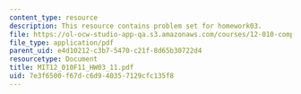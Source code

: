 ```yaml
---
content_type: resource
description: This resource contains problem set for homework03.
file: https://ol-ocw-studio-app-qa.s3.amazonaws.com/courses/12-010-computational-methods-of-scientific-programming-fall-2011/7e3f6500f67dc6d940357129cfc135f8_MIT12_010F11_HW03_11.pdf
file_type: application/pdf
parent_uid: e4d10212-c3b7-5470-c21f-8d65b30722d4
resourcetype: Document
title: MIT12_010F11_HW03_11.pdf
uid: 7e3f6500-f67d-c6d9-4035-7129cfc135f8
---
```


